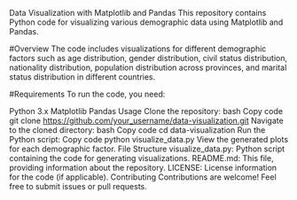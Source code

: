 Data Visualization with Matplotlib and Pandas
This repository contains Python code for visualizing various demographic data using Matplotlib and Pandas.

#Overview
The code includes visualizations for different demographic factors such as age distribution, gender distribution, civil status distribution, nationality distribution, population distribution across provinces, and marital status distribution in different countries.

#Requirements
To run the code, you need:

Python 3.x
Matplotlib
Pandas
Usage
Clone the repository:
bash
Copy code
git clone https://github.com/your_username/data-visualization.git
Navigate to the cloned directory:
bash
Copy code
cd data-visualization
Run the Python script:
Copy code
python visualize_data.py
View the generated plots for each demographic factor.
File Structure
visualize_data.py: Python script containing the code for generating visualizations.
README.md: This file, providing information about the repository.
LICENSE: License information for the code (if applicable).
Contributing
Contributions are welcome! Feel free to submit issues or pull requests.

